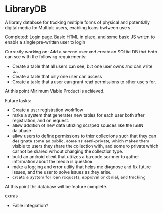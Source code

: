 # LibraryDB
A library database for tracking multiple forms of physical and potentially digital media for Multiple users, enabling loans bwtween users 

Completed: Login page. Basic HTML in place, and some basic JS writen to enable a single pre-written user to login

Currently working on: Add a second user and create an SQLite DB that both can see with the following requirements:
- Create a table that all users can see, but one user owns and can write to.
- Create a table that only one user can access
- Create a table that a user can grant read permissions to other users for.

At this point Minimum Viable Product is achieved.

Future tasks:
- Create a user registration workflow
- make a system that generates new tables for each user both after registration, and on request.
- allow addition of new data utilizing scraped sources like the ISBN database
- allow users to define permissions to thier collections such that they can designate some as public, some as semi-private, which makes them visible to users they share the collection with, and some to private which cannot be shared without changing the collection type.
- build an android client that utilizes a barcode scanner to gather information about the media in question
- make a logging and error utility that helps me diagnose and fix future issues, and the user to solve issues as they arise.
- create a system for loan requests, approval or denial, and tracking

At this point the database will be feature complete.

extras:
- Fable integration?
